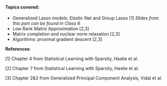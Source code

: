 #### Topics covered:

* Generalized Lasso models: Elastic Net and Group Lasso [1] *Slides from this part can be found in Class 6*
* Low Rank Matrix Approximation [2,3]
* Matrix completion and nuclear norm relaxation [2,3]
* Algorithms: proximal gradient descent [2,3]

**References**: 

[1] Chapter 4 from Statistical Learning with Sparsity, Hastie et al.

[2] Chapter 7 from Statistical Learning with Sparsity, Hastie et al.

[3] Chapter 2&3 from Generalized Principal Component Analysis, Vidal et al.
